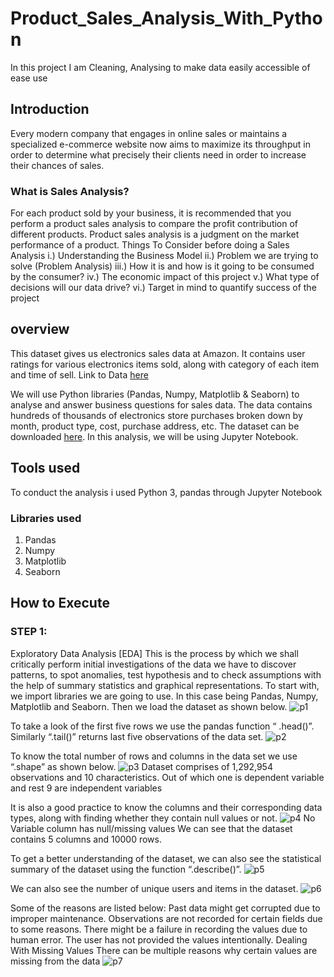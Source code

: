 # Product_Sales_Analysis_With_Python
In this project I am Cleaning, Analysing to make data easily accessible of ease use
## Introduction
Every modern company that engages in online sales or maintains a specialized e-commerce website now aims to maximize its throughput in order to determine what precisely their clients need in order to increase their chances of sales.
### What is Sales Analysis?
For each product sold by your business, it is recommended that you perform a product sales analysis to compare the profit contribution of different products. Product sales analysis is a judgment on the market performance of a product.
Things To Consider before doing a Sales Analysis
i.) Understanding the Business Model
ii.) Problem we are trying to solve (Problem Analysis)
iii.) How it is and how is it going to be consumed by the consumer?
iv.) The economic impact of this project
v.) What type of decisions will our data drive?
vi.) Target in mind to quantify success of the project
## overview
This dataset gives us electronics sales data at Amazon. It contains user ratings for various electronics items sold, along with category of each item and time of sell.
Link to Data [here](https://www.kaggle.com/datasets/edusanketdk/electronics)

We will use Python libraries (Pandas, Numpy, Matplotlib & Seaborn) to analyse and answer business questions for sales data. The data contains hundreds of thousands of electronics store purchases broken down by month, product type, cost, purchase address, etc. The dataset can be downloaded [here](https://www.kaggle.com/datasets/edusanketdk/electronics?select=electronics.csv). In this analysis, we will be using Jupyter Notebook.
## Tools used
To conduct the analysis i used Python 3, pandas through Jupyter Notebook
### Libraries used
1. Pandas
1. Numpy
1. Matplotlib 
1. Seaborn
## How to Execute
### STEP 1:
Exploratory Data Analysis [EDA]
This is the process by which we shall critically perform initial investigations of the data we have to discover patterns, to spot anomalies, test hypothesis and to check assumptions with the help of summary statistics and graphical representations.
To start with, we import libraries we are going to use. In this case being Pandas, Numpy, Matplotlib and Seaborn.
Then we load the dataset as shown below.
![p1](https://github.com/Shruti461/Product_Sales_Analysis_With_Python/assets/142620672/3cace408-d9f8-4fff-ac85-34369186264d)

To take a look of the first five rows we use the pandas function “ .head()”. Similarly “.tail()” returns last five observations of the data set.
![p2](https://github.com/Shruti461/Product_Sales_Analysis_With_Python/assets/142620672/61821aa9-2cd0-41dc-9f06-500aef6fd4ca)

To know the total number of rows and columns in the data set we use “.shape” as shown below.
![p3](https://github.com/Shruti461/Product_Sales_Analysis_With_Python/assets/142620672/a2fc5572-bca6-4a30-87d4-fa35f7dc35e8)
Dataset comprises of 1,292,954 observations and 10 characteristics.
Out of which one is dependent variable and rest 9 are independent variables

It is also a good practice to know the columns and their corresponding data types, along with finding whether they contain null values or not.
![p4](https://github.com/Shruti461/Product_Sales_Analysis_With_Python/assets/142620672/4f1111a4-6a6d-45cb-862d-93cbd21b74e7)
No Variable column has null/missing values
We can see that the dataset contains 5 columns and 10000 rows.

To get a better understanding of the dataset, we can also see the statistical summary of the dataset using the function “.describe()”.
![p5](https://github.com/Shruti461/Product_Sales_Analysis_With_Python/assets/142620672/ed549151-5986-4685-9fc5-905547cdb468)

We can also see the number of unique users and items in the dataset.
![p6](https://github.com/Shruti461/Product_Sales_Analysis_With_Python/assets/142620672/8288394f-a133-43bf-9ddd-4a7aaa565dcf)

Some of the reasons are listed below:
Past data might get corrupted due to improper maintenance.
Observations are not recorded for certain fields due to some reasons. There might be a failure in recording the values due to human error.
The user has not provided the values intentionally.
Dealing With Missing Values
There can be multiple reasons why certain values are missing from the data
![p7](https://github.com/Shruti461/Product_Sales_Analysis_With_Python/assets/142620672/8837d410-f71a-4900-b611-d0ca9edebaca)






